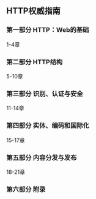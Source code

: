 ## HTTP权威指南

### 第一部分 HTTP：Web的基础
1-4章

### 第二部分 HTTP结构
5-10章

### 第三部分 识别、认证与安全
11-14章

### 第四部分 实体、编码和国际化
15-17章

### 第五部分 内容分发与发布
18-21章

### 第六部分 附录


